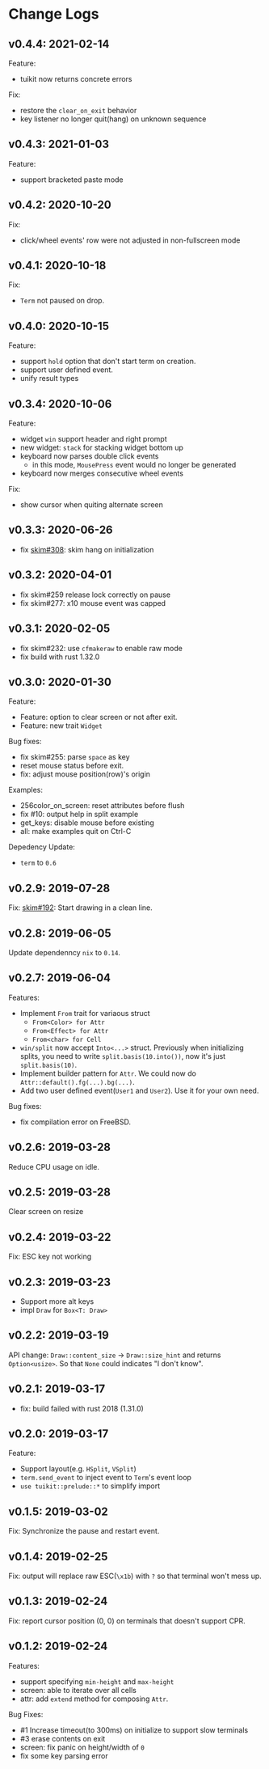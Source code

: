 # Change Logs

## v0.4.4: 2021-02-14

Feature:
- tuikit now returns concrete errors

Fix:
- restore the `clear_on_exit` behavior
- key listener no longer quit(hang) on unknown sequence

## v0.4.3: 2021-01-03

Feature:
- support bracketed paste mode

## v0.4.2: 2020-10-20

Fix:
- click/wheel events' row were not adjusted in non-fullscreen mode

## v0.4.1: 2020-10-18

Fix:
- `Term` not paused on drop.

## v0.4.0: 2020-10-15

Feature:
- support `hold` option that don't start term on creation.
- support user defined event.
- unify result types

## v0.3.4: 2020-10-06

Feature:
- widget `win` support header and right prompt
- new widget: `stack` for stacking widget bottom up
- keyboard now parses double click events
    - in this mode, `MousePress` event would no longer be generated
- keyboard now merges consecutive wheel events

Fix:
- show cursor when quiting alternate screen

## v0.3.3: 2020-06-26

- fix [skim#308](https://github.com/lotabout/skim/issues/308): skim hang on
    initialization

## v0.3.2: 2020-04-01

- fix skim#259 release lock correctly on pause
- fix skim#277: x10 mouse event was capped

## v0.3.1: 2020-02-05

- fix skim#232: use `cfmakeraw` to enable raw mode
- fix build with rust 1.32.0

## v0.3.0: 2020-01-30

Feature:
- Feature: option to clear screen or not after exit.
- Feature: new trait `Widget`

Bug fixes:
- fix skim#255: parse `space` as key ` `
- reset mouse status before exit.
- fix: adjust mouse position(row)'s origin

Examples:
- 256color_on_screen: reset attributes before flush
- fix #10: output help in split example
- get_keys: disable mouse before existing
- all: make examples quit on Ctrl-C

Depedency Update:
- `term` to `0.6`

## v0.2.9: 2019-07-28

Fix: [skim#192](https://github.com/lotabout/skim/issues/192): Start drawing in
a clean line.

## v0.2.8: 2019-06-05

Update dependenncy `nix` to `0.14`.

## v0.2.7: 2019-06-04

Features:
- Implement `From` trait for variaous struct
    * `From<Color> for Attr`
    * `From<Effect> for Attr`
    * `From<char> for Cell`
- `win/split` now accept `Into<...>` struct. Previously when initializing
    splits, you need to write `split.basis(10.into())`,
    now it's just `split.basis(10)`.
- Implement builder pattern for `Attr`. We could now do
    `Attr::default().fg(...).bg(...)`.
- Add two user defined event(`User1` and `User2`). Use it for your own need.

Bug fixes:
- fix compilation error on FreeBSD.

## v0.2.6: 2019-03-28

Reduce CPU usage on idle.

## v0.2.5: 2019-03-28

Clear screen on resize

## v0.2.4: 2019-03-22

Fix: ESC key not working

## v0.2.3: 2019-03-23

- Support more alt keys
- impl `Draw` for `Box<T: Draw>`

## v0.2.2: 2019-03-19

API change: `Draw::content_size` -> `Draw::size_hint` and returns
`Option<usize>`. So that `None` could indicates "I don't know".

## v0.2.1: 2019-03-17

- fix: build failed with rust 2018 (1.31.0)

## v0.2.0: 2019-03-17

Feature:
- Support layout(e.g. `HSplit`, `VSplit`)
- `term.send_event` to inject event to `Term`'s event loop
- `use tuikit::prelude::*` to simplify import

## v0.1.5: 2019-03-02

Fix: Synchronize the pause and restart event.

## v0.1.4: 2019-02-25

Fix: output will replace raw ESC(`\x1b`) with `?` so that terminal won't mess up.

## v0.1.3: 2019-02-24

Fix: report cursor position (0, 0) on terminals that doesn't support CPR.

## v0.1.2: 2019-02-24

Features:
- support specifying `min-height` and `max-height`
- screen: able to iterate over all cells
- attr: add `extend` method for composing `Attr`.

Bug Fixes:
- #1 Increase timeout(to 300ms) on initialize to support slow terminals
- #3 erase contents on exit
- screen: fix panic on height/width of `0`
- fix some key parsing error
